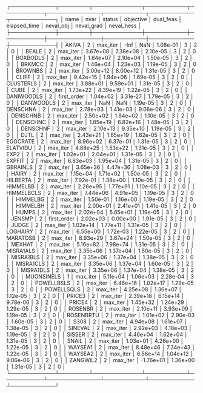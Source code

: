 ┌────────────┬────────┬─────────────┬───────────┬───────────┬──────────────┬───────────┬────────────┬────────────┐
│       name │   nvar │      status │ objective │ dual_feas │ elapsed_time │ neval_obj │ neval_grad │ neval_hess │
├────────────┼────────┼─────────────┼───────────┼───────────┼──────────────┼───────────┼────────────┼────────────┤
│      AKIVA │      2 │    max_iter │      -Inf │       NaN │     1.08e-01 │         3 │          2 │          0 │
│      BEALE │      2 │    max_iter │  3.67e+08 │  7.38e+08 │     2.10e-05 │         3 │          2 │          0 │
│   BOXBODLS │      2 │    max_iter │  1.84e+07 │  2.10e+04 │     1.50e-05 │         3 │          2 │          0 │
│     BRKMCC │      2 │    max_iter │  1.46e+04 │  1.23e+03 │     1.19e-05 │         3 │          2 │          0 │
│    BROWNBS │      2 │    max_iter │  5.00e+12 │  8.00e+12 │     1.31e-05 │         3 │          2 │          0 │
│      CLIFF │      2 │    max_iter │  9.42e+15 │  1.94e+06 │     1.69e-05 │         3 │          2 │          0 │
│  CLUSTERLS │      2 │    max_iter │  3.88e+01 │  9.59e+01 │     1.31e-05 │         3 │          2 │          0 │
│       CUBE │      2 │    max_iter │  1.73e+22 │  4.39e+19 │     1.22e-05 │         3 │          2 │          0 │
│ DANIWOODLS │      2 │ first_order │  1.04e+02 │  3.31e-27 │     1.79e-05 │         3 │          2 │          0 │
│  DANWOODLS │      2 │    max_iter │       NaN │       NaN │     1.19e-05 │         3 │          2 │          0 │
│   DENSCHNA │      2 │    max_iter │  2.78e+03 │  1.41e+03 │     9.06e-06 │         3 │          2 │          0 │
│   DENSCHNB │      2 │    max_iter │  2.50e+02 │  1.84e+02 │     1.10e-05 │         3 │          2 │          0 │
│   DENSCHNC │      2 │    max_iter │  1.85e+19 │  6.82e+16 │     1.48e-05 │         3 │          2 │          0 │
│   DENSCHNF │      2 │    max_iter │  2.10e+13 │  9.35e+10 │     1.19e-05 │         3 │          2 │          0 │
│       DJTL │      2 │    max_iter │  2.43e+21 │  1.65e+19 │     1.62e-05 │         3 │          2 │          0 │
│   EGGCRATE │      2 │    max_iter │  8.96e+02 │  6.37e+01 │     1.31e-05 │         3 │          2 │          0 │
│   ELATVIDU │      2 │    max_iter │  4.88e+25 │  1.53e+22 │     1.31e-05 │         3 │          2 │          0 │
│       EXP2 │      2 │    max_iter │  1.02e+01 │  2.04e+01 │     1.31e-05 │         3 │          2 │          0 │
│     EXPFIT │      2 │    max_iter │  6.83e+03 │  1.95e+04 │     1.31e-05 │         3 │          2 │          0 │
│   GBRAINLS │      2 │    max_iter │  3.65e+36 │  4.47e+36 │     1.08e-03 │         3 │          2 │          0 │
│      HAIRY │      2 │    max_iter │  1.15e+04 │  1.71e+02 │     1.50e-05 │         3 │          2 │          0 │
│   HILBERTA │      2 │    max_iter │  7.92e-01 │  1.38e+00 │     1.10e-05 │         3 │          2 │          0 │
│   HIMMELBB │      2 │    max_iter │  2.26e+95 │  1.77e+91 │     1.10e-05 │         3 │          2 │          0 │
│ HIMMELBCLS │      2 │    max_iter │  7.44e+06 │  4.91e+05 │     1.19e-05 │         3 │          2 │          0 │
│   HIMMELBG │      2 │    max_iter │  1.50e-01 │  1.16e+00 │     1.19e-05 │         3 │          2 │          0 │
│   HIMMELBH │      2 │    max_iter │  2.00e+01 │  2.41e+01 │     1.41e-05 │         3 │          2 │          0 │
│      HUMPS │      2 │    max_iter │  2.02e+04 │  5.65e+01 │     1.19e-05 │         3 │          2 │          0 │
│     JENSMP │      2 │ first_order │  2.02e+03 │  0.00e+00 │     1.91e-05 │         3 │          2 │          0 │
│      JUDGE │      2 │    max_iter │  1.02e+14 │  1.77e+11 │     1.31e-05 │         3 │          2 │          0 │
│   LOGHAIRY │      2 │    max_iter │  6.55e+00 │  1.72e-03 │     1.22e-05 │         3 │          2 │          0 │
│   MARATOSB │      2 │    max_iter │  8.93e+29 │  3.67e+24 │     1.50e-05 │         3 │          2 │          0 │
│     MEXHAT │      2 │    max_iter │  5.16e+82 │  7.98e+74 │     1.31e-05 │         3 │          2 │          0 │
│  MISRA1ALS │      2 │    max_iter │  3.35e+06 │  1.37e+04 │     1.50e-05 │         3 │          2 │          0 │
│  MISRA1BLS │      2 │    max_iter │  3.35e+06 │  1.37e+04 │     1.38e-05 │         3 │          2 │          0 │
│  MISRA1CLS │      2 │    max_iter │  3.35e+06 │  1.37e+04 │     1.60e-05 │         3 │          2 │          0 │
│  MISRA1DLS │      2 │    max_iter │  3.35e+06 │  1.37e+04 │     1.38e-05 │         3 │          2 │          0 │
│ MUONSINELS │      1 │    max_iter │  5.11e+04 │  1.06e+03 │     2.28e-04 │         3 │          2 │          0 │
│ POWELLBSLS │      2 │    max_iter │  6.46e+16 │  1.02e+17 │     1.29e-05 │         3 │          2 │          0 │
│ POWELLSQLS │      2 │    max_iter │  4.25e+08 │  1.36e+07 │     1.12e-05 │         3 │          2 │          0 │
│     PRICE3 │      2 │    max_iter │  2.39e+18 │  6.15e+14 │     9.78e-06 │         3 │          2 │          0 │
│     PRICE4 │      2 │    max_iter │  1.45e+32 │  1.24e+29 │     1.29e-05 │         3 │          2 │          0 │
│    ROSENBR │      2 │    max_iter │  2.10e+11 │  3.93e+09 │     1.19e-05 │         3 │          2 │          0 │
│  ROSENBRTU │      2 │    max_iter │  1.01e+02 │  2.90e-03 │     1.60e-05 │         3 │          2 │          0 │
│       S308 │      2 │    max_iter │  4.94e+08 │  1.61e+07 │     1.38e-05 │         3 │          2 │          0 │
│    SINEVAL │      2 │    max_iter │  2.92e+03 │  4.18e+03 │     1.19e-05 │         3 │          2 │          0 │
│     SISSER │      2 │    max_iter │  4.46e+04 │  1.62e+04 │     1.31e-05 │         3 │          2 │          0 │
│      SNAIL │      2 │    max_iter │  1.03e+01 │  4.26e+00 │     1.22e-05 │         3 │          2 │          0 │
│    WAYSEA1 │      2 │    max_iter │  8.48e+46 │  7.34e+43 │     1.22e-05 │         3 │          2 │          0 │
│    WAYSEA2 │      2 │    max_iter │  6.56e+14 │  1.04e+12 │     9.06e-06 │         3 │          2 │          0 │
│   ZANGWIL2 │      2 │    max_iter │ -1.76e+01 │  1.36e+00 │     1.31e-05 │         3 │          2 │          0 │
└────────────┴────────┴─────────────┴───────────┴───────────┴──────────────┴───────────┴────────────┴────────────┘

